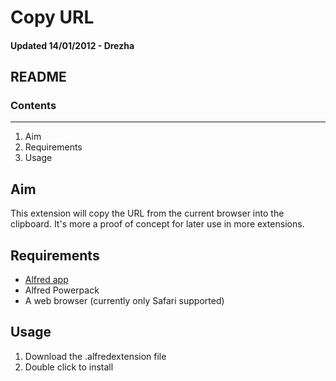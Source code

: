 # Copy URL

#### Updated 14/01/2012 - Drezha

## README
### Contents
----
1. Aim
2. Requirements
3. Usage

## Aim
This extension will copy the URL from the current browser into the clipboard. It's more a proof of concept for later use in more extensions.

## Requirements
- [Alfred app](http://www.alfredapp.com/)
- Alfred Powerpack
- A web browser (currently only Safari supported)

## Usage
1. Download the .alfredextension file
2. Double click to install